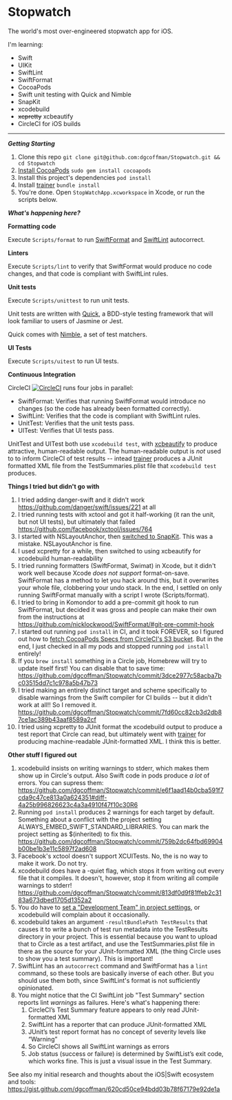 # Stopwatch

The world's most over-engineered stopwatch app for iOS.

I'm learning:

- Swift
- UIKit
- SwiftLint
- SwiftFormat
- CocoaPods
- Swift unit testing with Quick and Nimble
- SnapKit
- xcodebuild
- ~~xcpretty~~ xcbeautify
- CircleCI for iOS builds

---

***Getting Starting***

1. Clone this repo `git clone git@github.com:dgcoffman/Stopwatch.git && cd Stopwatch`
2. [Install CocoaPods](https://guides.cocoapods.org/using/getting-started.html#installation) `sudo gem install cocoapods`
3. Install this project's dependencies `pod install`
4. Install [trainer](https://github.com/xcpretty/trainer) `bundle install`
5. You're done. Open `StopWatchApp.xcworkspace` in Xcode, or run the scripts below.


**_What's happening here?_**

**Formatting code**

Execute `Scripts/format` to run [SwiftFormat](https://github.com/nicklockwood/SwiftFormat/) and [SwiftLint](https://github.com/realm/SwiftLint) autocorrect.

**Linters**

Execute `Scripts/lint` to verify that SwiftFormat would produce no code changes, and that code is compliant with SwiftLint rules.

**Unit tests**

Execute `Scripts/unittest` to run unit tests.

Unit tests are written with [Quick](https://github.com/Quick/Quick), a BDD-style testing framework that will look familiar to users of Jasmine or Jest.

Quick comes with [Nimble](https://github.com/Quick/Nimble), a set of test matchers.

**UI Tests**

Execute `Scripts/uitest` to run UI tests.

**Continuous Integration**

CircleCI [![CircleCI](https://circleci.com/gh/dgcoffman/Stopwatch/tree/master.svg?style=svg)](https://circleci.com/gh/dgcoffman/Stopwatch/tree/master) runs four jobs in parallel:

- SwiftFormat: Verifies that running SwiftFormat would introduce no changes (so the code has already been formatted correctly).
- SwiftLint: Verifies that the code is compliant with SwiftLint rules.
- UnitTest: Verifies that the unit tests pass.
- UITest: Verifies that UI tests pass.

UnitTest and UITest both use `xcodebuild test`, with [xcbeautify](https://github.com/thii/xcbeautify) to produce attractive, human-readable output. The human-readable output is _not_ used to to inform CircleCI of test results -- intead [trainer](https://github.com/xcpretty/trainer) produces a JUnit formatted XML file from the TestSummaries.plist file that `xcodebuild test` produces.

**Things I tried but didn't go with**

1. I tried adding danger-swift and it didn't work https://github.com/danger/swift/issues/221 at all
2. I tried running tests with xctool and got it half-working (it ran the unit, but not UI tests), but ultimately that failed https://github.com/facebook/xctool/issues/764
3. I started with NSLayoutAnchor, then [switched to SnapKit](https://github.com/dgcoffman/Stopwatch/commit/dda9c8a2d9df7852df6f6fac6d3c5ac9608bfdfb#diff-53648d015562678943c6c6c74fb4e321L113). This was a mistake. NSLayoutAnchor is fine.
4. I used xcpretty for a while, then switched to using xcbeautify for xcodebuild human-readability
5. I tried running formatters (SwiftFormat, Swimat) in Xcode, but it didn't work well because Xcode _does not support_ format-on-save. SwiftFormat has a method to let you hack around this, but it overwrites your whole file, clobbering your undo stack. In the end, I settled on only running SwiftFormat manually with a script I wrote (Scripts/format).
6. I tried to bring in Komondor to add a pre-commit git hook to run SwiftFormat, but decided it was gross and people can make their own from the instructions at https://github.com/nicklockwood/SwiftFormat/#git-pre-commit-hook
7. I started out running `pod install` in CI, and it took FOREVER, so I figured out how to [fetch CocoaPods Specs from CircleCI's S3 bucket](https://github.com/dgcoffman/Stopwatch/commit/85d26add617461f3732f1613dcd2354aa60e78ff). But in the end, I just checked in all my pods and stopped running `pod install` entirely!
8. If you `brew install` something in a Circle job, Homebrew will try to update itself first! You can disable that to save time: https://github.com/dgcoffman/Stopwatch/commit/3dce2977c58acba7bc03515dd7c1c978a5b47b73
9. I tried making an entirely distinct target and scheme specifically to disable warnings from the Swift compiler for CI builds -- but it didn't work at all!! So I removed it. https://github.com/dgcoffman/Stopwatch/commit/7fd60cc82cb3d2db87ce1ac389b43aaf8589a2cf
10. I tried using xcpretty to JUnit format the xcodebuild output to produce a test report that Circle can read, but ultimately went with [trainer](https://github.com/xcpretty/trainer) for producing machine-readable JUnit-formatted XML. I think this is better.

**Other stuff I figured out**

1. xcodebuild insists on writing warnings to stderr, which makes them show up in Circle's output. Also Swift code in pods produce _a lot_ of errors. You can supress them: https://github.com/dgcoffman/Stopwatch/commit/e6f1aad14b0cba591f7cda9c47ce813a0a624351#diff-4a25b996826623c4a3a4910f47f10c30R6
2. Running `pod install` produces 2 warnings for each target by default. Something about a conflict with the project setting ALWAYS_EMBED_SWIFT_STANDARD_LIBRARIES. You can mark the project setting as \$(inherited) to fix this. https://github.com/dgcoffman/Stopwatch/commit/759b2dc64fbd69904b00be1b3e11c5897f2ad608
3. Facebook's xctool doesn't support XCUITests. No, the is no way to make it work. Do not try.
4. xcodebuild does have a -quiet flag, which stops it from writing out every file that it compiles. It doesn't, however, stop it from writing all compile warnings to stderr! https://github.com/dgcoffman/Stopwatch/commit/813df0d9f81ffeb2c3183a673dbed1705d1352a2
5. You do have to [set a "Development Team" in project settings](https://github.com/dgcoffman/Stopwatch/commit/5f3736882db766a2de9504acc7b9a1a331713a92#diff-e266983aaf3d6ff04f2126ca1ec13686R669), or xcodebuild will complain about it occasionally.
6. xcodebuild takes an argument `-resultBundlePath TestResults` that causes it to write a bunch of test run metadata into the TestResults directory in your project. This is essential because you want to upload that to Circle as a test artifact, and use the TestSummaries.plist file in there as the source for your JUnit-formatted XML (the thing Circle uses to show you a test summary). This is important!
7. SwiftLint has an `autocorrect` command and SwiftFormat has a `lint` command, so these tools are basically inverse of each other. But you should use them both, since SwiftLint's format is not sufficiently opinionated.
8. You might notice that the CI SwiftLint job "Test Summary" section reports lint *warnings* as failures. Here's what's happening there: 
    1. CircleCI’s Test Summary feature appears to only read JUnit-formatted XML
    2. SwiftLint has a reporter that can produce JUnit-formatted XML
    3. JUnit’s test report format has no concept of severity levels like “Warning”
    4. So CircleCI shows all SwiftLint warnings as errors
    5. Job status (success or failure) is determined by SwiftList’s exit code, which works fine. This is just a visual issue in the Test Summary.

See also my initial research and thoughts about the iOS|Swift ecosystem and tools: https://gist.github.com/dgcoffman/620cd50ce94bdd03b78f67179e92de1a
